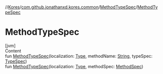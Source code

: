 //[Kores](../../index.md)/[com.github.jonathanxd.kores.common](../index.md)/[MethodTypeSpec](index.md)/[MethodTypeSpec](-method-type-spec.md)



# MethodTypeSpec  
[jvm]  
Content  
fun [MethodTypeSpec](-method-type-spec.md)(localization: [Type](https://docs.oracle.com/javase/8/docs/api/java/lang/reflect/Type.html), methodName: [String](https://kotlinlang.org/api/latest/jvm/stdlib/kotlin/-string/index.html), typeSpec: [TypeSpec](../../com.github.jonathanxd.kores.base/-type-spec/index.md))  
fun [MethodTypeSpec](-method-type-spec.md)(localization: [Type](https://docs.oracle.com/javase/8/docs/api/java/lang/reflect/Type.html), methodSpec: [MethodSpec](../-method-spec/index.md))  



